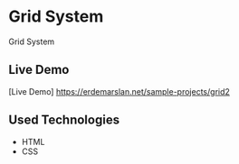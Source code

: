 # Grid System


Grid System


## Live Demo

[Live Demo] https://erdemarslan.net/sample-projects/grid2


## Used Technologies 

+ HTML
+ CSS

